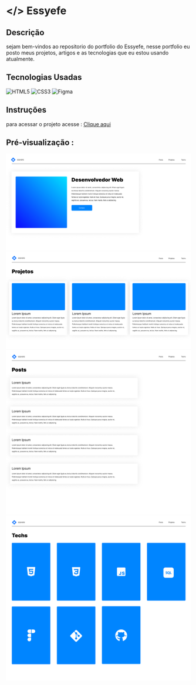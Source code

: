 # </> Essyefe



## Descrição
sejam bem-vindos ao repositorio do portfolio do Essyefe, nesse portfolio eu posto meus projetos, artigos e as tecnologias que eu estou usando atualmente.
## Tecnologias Usadas

![HTML5](https://img.shields.io/badge/html5-%23E34F26.svg?style=for-the-badge&logo=html5&logoColor=white)
![CSS3](https://img.shields.io/badge/css3-%231572B6.svg?style=for-the-badge&logo=css3&logoColor=white)
![Figma](https://img.shields.io/badge/figma-%23F24E1E.svg?style=for-the-badge&logo=figma&logoColor=white)

## Instruções
para acessar o projeto acesse : [Clique aqui]()

## Pré-visualização :
<img src="project/images/Index-essyefe.png">

<img src="project/images/projetos-essyefe.png">

<img src="project/images/posts-essyefe.png">

<img src="project/images/techs-essyefe.png">

